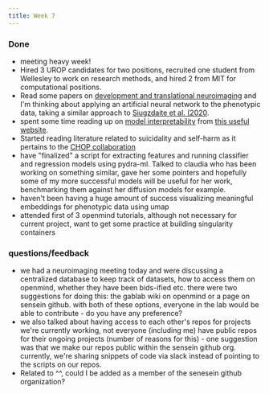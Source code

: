 ```yaml
---
title: Week 7
---
```


### Done
* meeting heavy week! 
* Hired 3 UROP candidates for two positions, recruited one student from Wellesley to work on research methods, and hired 2 from MIT for computational positions. 
* Read some papers on [development and translational neuroimaging](../literature-review/development-translational-neuroimaging.md) and I'm thinking about applying an artificial neural network to the phenotypic data, taking a similar approach to [Siugzdaite et al. (2020](https://www.sciencedirect.com/science/article/pii/S0960982220301585).
* spent some time reading up on [model interpretability](../methods/model-interpretability.md) from [this useful website](https://christophm.github.io/interpretable-ml-book/scope-of-interpretability.html).
* Started reading literature related to suicidality and self-harm as it pertains to the [CHOP collaboration](../projects/chop.md)
* have "finalized" a script for extracting features and running classifier and regression models using pydra-ml. Talked to claudia who has been working on something similar, gave her some pointers and hopefully some of my more successful models will be useful for her work, benchmarking them against her diffusion models for example. 
* haven't been having a huge amount of success visualizing meaningful embeddings for phenotypic data using umap
* attended first of 3 openmind tutorials, although not necessary for current project, want to get some practice at building singularity containers


### questions/feedback
* we had a neuroimaging meeting today and were discussing a centralized database to keep track of datasets, how to access them on openmind, whether they have been bids-ified etc. there were two suggestions for doing this: the gablab wiki on openmind or a page on sensein github. with both of these options, everyone in the lab would be able to contribute - do you have any preference?
* we also talked about having access to each other's repos for projects we're currently working, not everyone (including me) have public repos for their ongoing projects (number of reasons for this) - one suggestion was that we make our repos public within the sensein github org. currently, we're sharing snippets of code via slack instead of pointing to the scripts on our repos. 
* Related to ^^, could I be added as a member of the senesein github organization?  

